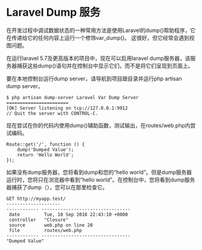 # Laravel Dump 服务

在开发过程中调试数据状态的一种常用方法是使用Laravel的dump\(\)帮助程序，它在传递给它的任何内容上运行一个修饰var\_dump\(\)。 这很好，但它经常会遇到视图问题。

在运行laravel 5.7及更高版本的项目中，现在可以启用laravel dump服务器，该服务器捕获这些dump\(\)语句并在控制台中显示它们，而不是将它们呈现到页面上。

要在本地控制台运行dump server，请导航到项目跟目录并运行php artisan dump server。

```text
$ php artisan dump-server Laravel Var Dump Server
=======================
[OK] Server listening on tcp://127.0.0.1:9912
// Quit the server with CONTROL-C.
```

现在尝试在你的代码内使用dump\(\)辅助函数，测试输出，在routes/web.php内尝试编码。

```text
Route::get('/', function () {
    dump('Dumped Value');
    return 'Hello World';
});
```

如果没有dump服务器，您将看到dump和您的“hello world”。但是dump服务器运行时，您将只在浏览器中看到“hello world”。在控制台中，您将看到dump服务器捕获了dump（），您可以在那里检查它。

```text
GET http://myapp.test/
--------------------
------------ ---------------------------------
 date         Tue, 18 Sep 2018 22:43:10 +0000
 controller   "Closure"
 source       web.php on line 20
 file         routes/web.php
------------ ---------------------------------
"Dumped Value"
```

